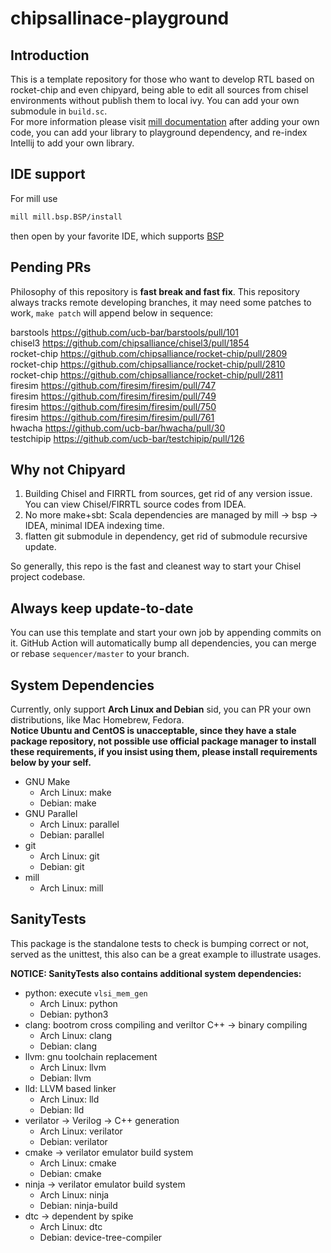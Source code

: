 # chipsallinace-playground

## Introduction
This is a template repository for those who want to develop RTL based on rocket-chip and even chipyard, being able to edit all sources from chisel environments without publish them to local ivy.
You can add your own submodule in `build.sc`.  
For more information please visit [mill documentation](https://com-lihaoyi.github.io/mill/page/configuring-mill.html)
after adding your own code, you can add your library to playground dependency, and re-index Intellij to add your own library.

## IDE support
For mill use
```bash
mill mill.bsp.BSP/install
```
then open by your favorite IDE, which supports [BSP](https://build-server-protocol.github.io/) 

## Pending PRs
Philosophy of this repository is **fast break and fast fix**.
This repository always tracks remote developing branches, it may need some patches to work, `make patch` will append below in sequence:
<!-- BEGIN-PATCH -->
barstools https://github.com/ucb-bar/barstools/pull/101  
chisel3 https://github.com/chipsalliance/chisel3/pull/1854  
rocket-chip https://github.com/chipsalliance/rocket-chip/pull/2809  
rocket-chip https://github.com/chipsalliance/rocket-chip/pull/2810  
rocket-chip https://github.com/chipsalliance/rocket-chip/pull/2811  
firesim https://github.com/firesim/firesim/pull/747  
firesim https://github.com/firesim/firesim/pull/749  
firesim https://github.com/firesim/firesim/pull/750  
firesim https://github.com/firesim/firesim/pull/761  
hwacha https://github.com/ucb-bar/hwacha/pull/30  
testchipip https://github.com/ucb-bar/testchipip/pull/126  
<!-- END-PATCH -->

## Why not Chipyard

1. Building Chisel and FIRRTL from sources, get rid of any version issue. You can view Chisel/FIRRTL source codes from IDEA.
1. No more make+sbt: Scala dependencies are managed by mill -> bsp -> IDEA, minimal IDEA indexing time.
1. flatten git submodule in dependency, get rid of submodule recursive update.

So generally, this repo is the fast and cleanest way to start your Chisel project codebase.

## Always keep update-to-date
You can use this template and start your own job by appending commits on it. GitHub Action will automatically bump all dependencies, you can merge or rebase `sequencer/master` to your branch.

## System Dependencies
Currently, only support **Arch Linux and Debian** sid, you can PR your own distributions, like Mac Homebrew, Fedora.  
**Notice Ubuntu and CentOS is unacceptable, since they have a stale package repository, not possible use official package manager to install these requirements, if you insist using them, please install requirements below by your self.**
* GNU Make
  - Arch Linux: make
  - Debian: make
* GNU Parallel
  - Arch Linux: parallel
  - Debian: parallel
* git
  - Arch Linux: git
  - Debian: git
* mill
  - Arch Linux: mill
## SanityTests
This package is the standalone tests to check is bumping correct or not, served as the unittest, this also can be a great example to illustrate usages.

**NOTICE: SanityTests also contains additional system dependencies:**
* python: execute `vlsi_mem_gen`
  - Arch Linux: python
  - Debian: python3
* clang: bootrom cross compiling and veriltor C++ -> binary compiling
  - Arch Linux: clang
  - Debian: clang
* llvm: gnu toolchain replacement 
  - Arch Linux: llvm
  - Debian: llvm
* lld: LLVM based linker
  - Arch Linux: lld
  - Debian: lld
* verilator -> Verilog -> C++ generation
  - Arch Linux: verilator
  - Debian: verilator
* cmake -> verilator emulator build system
  - Arch Linux: cmake
  - Debian: cmake
* ninja -> verilator emulator build system
  - Arch Linux: ninja
  - Debian: ninja-build
* dtc -> dependent by spike
  - Arch Linux: dtc
  - Debian: device-tree-compiler
